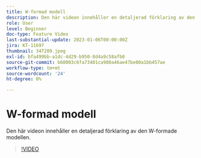```yaml
---
title: W-formad modell
description: Den här videon innehåller en detaljerad förklaring av den W-formade modellen.
role: User
level: Beginner
doc-type: Feature Video
last-substantial-update: 2023-01-06T00:00:00Z
jira: KT-11697
thumbnail: 347209.jpeg
exl-id: bfa499bb-a1dc-4d29-b950-8d4a9c58afb0
source-git-commit: b60003c6fa73401ca980a46ae47be00a1bb457ae
workflow-type: tm+mt
source-wordcount: '24'
ht-degree: 0%

---
```


# W-formad modell

Den här videon innehåller en detaljerad förklaring av den W-formade modellen.

>[!VIDEO](https://video.tv.adobe.com/v/347209/?quality=12&learn=on)
